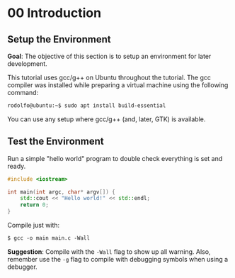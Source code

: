 # 00 Introduction
## Setup the Environment

**Goal**: The objective of this section is to setup an environment for later development.

This tutorial uses gcc/g++ on Ubuntu throughout the tutorial. The gcc compiler was installed while preparing a virtual machine using the following command:

```txt
rodolfo@ubuntu:~$ sudo apt install build-essential
```

You can use any setup where gcc/g++ (and, later, GTK) is available.

## Test the Environment
Run a simple "hello world" program to double check everything is set and ready.

```c++
#include <iostream>

int main(int argc, char* argv[]) {
    std::cout << "Hello world!" << std::endl;
    return 0;
}
```

Compile just with:
```txt
$ gcc -o main main.c -Wall
```

**Suggestion**: Compile with the `-Wall` flag to show up all warning. Also, remember use the `-g` flag to compile with debugging symbols when using a debugger.
